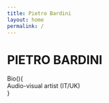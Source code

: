```yaml
---
title: Pietro Bardini
layout: home
permalink: /
---
```


# PIETRO BARDINI

Bio(){\
Audio-visual artist (IT/UK)\
}
